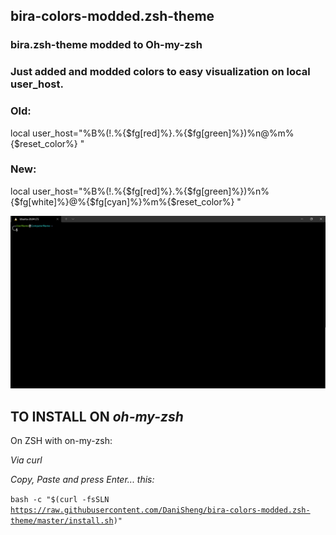 ## bira-colors-modded.zsh-theme

### bira.zsh-theme modded to Oh-my-zsh

### Just added and modded colors to easy visualization on local user_host.

### Old:
local user_host="%B%(!.%{$fg[red]%}.%{$fg[green]%})%n@%m%{$reset_color%} "

### New: 
local user_host="%B%(!.%{$fg[red]%}.%{$fg[green]%})%n%{$fg[white]%}@%{$fg[cyan]%}%m%{$reset_color%} "

![screenshot-preview](https://github.com/DaniSheng/bira-colors-modded.zsh-theme/blob/main/bira-colors-modded_screenshot.png)

## TO INSTALL ON _oh-my-zsh_

On ZSH with on-my-zsh:

_*Via curl*_

_Copy, Paste and press Enter... this:_

<code>bash -c "$(curl -fsSLN https://raw.githubusercontent.com/DaniSheng/bira-colors-modded.zsh-theme/master/install.sh)"</code>


